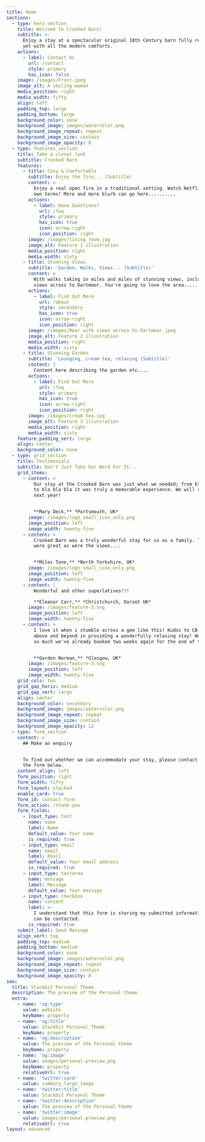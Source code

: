```yaml
---
title: Home
sections:
  - type: hero_section
    title: Welcome to Crooked Barn!
    subtitle: >-
      Enjoy a stay at a spectacular original 18th Century barn fully restored
      yet with all the modern comforts.
    actions:
      - label: Contact Us
        url: /contact
        style: primary
        has_icon: false
    image: /images/Front.jpeg
    image_alt: A smiling woman
    media_position: right
    media_width: fifty
    align: left
    padding_top: large
    padding_bottom: large
    background_color: none
    background_image: images/watercolor.png
    background_image_repeat: repeat
    background_image_size: contain
    background_image_opacity: 8
  - type: features_section
    title: Take a closer look
    subtitle: Crooked Barn
    features:
      - title: Cosy & Comfortable
        subtitle: Enjoy the fire... (Subtitle)
        content: >
          Enjoy a real open fire in a traditional setting. Watch Netflix on your
          own terms! More and more blurb can go here..........
        actions:
          - label: Have Questions?
            url: /faq
            style: primary
            has_icon: true
            icon: arrow-right
            icon_position: right
        image: /images/living room.jpg
        image_alt: Feature 1 illustration
        media_position: right
        media_width: sixty
      - title: Stunning Views
        subtitle: 'Garden, Walks, Views... (Subtitle)'
        content: >
          With walks taking in miles and miles of stunning views, including
          views across to Dartmoor. You're going to love the area......
        actions:
          - label: Find Out More
            url: /about
            style: secondary
            has_icon: true
            icon: arrow-right
            icon_position: right
        image: /images/Rear with views across to Dartmoor.jpeg
        image_alt: Feature 2 illustration
        media_position: right
        media_width: sixty
      - title: Stunning Garden
        subtitle: 'Lounging, cream tea, relaxing (Subtitle)'
        content: |
          Content here describing the garden etc....
        actions:
          - label: Find Out More
            url: /faq
            style: primary
            has_icon: true
            icon: arrow-right
            icon_position: right
        image: /images/cream tea.jpg
        image_alt: Feature 3 illustration
        media_position: right
        media_width: sixty
    feature_padding_vert: large
    align: center
    background_color: none
  - type: grid_section
    title: Testimonials
    subtitle: Don't Just Take Our Word For It...
    grid_items:
      - content: >
          Our stay at the Crooked Barn was just what we needed; from bla bla bla
          to bla bla bla it was truly a memorable experience. We will return
          next year!


          **Mary Deck,** *Portsmouth, UK*
        image: /images/logo_small_icon_only.png
        image_position: left
        image_width: twenty-five
      - content: >
          Crooked Barn was a truly wonderful stay for us as a family. The beds
          were great as were the views....


          **Miles Tone,** *North Yorkshire, UK*
        image: /images/logo_small_icon_only.png
        image_position: left
        image_width: twenty-five
      - content: |
          Wonderful and other superlatives!!!

          **Eleanor Carr,** *Christchurch, Dorset UK*
        image: /images/feature-3.svg
        image_position: left
        image_width: twenty-five
      - content: >
          I love it when i stumble across a gem like this! Kudos to CB for going
          above and beyond in providing a wonderfully relaxing stay! We loved it
          so much we've already booked two weeks again for the end of the year!


          **Gordon Norman,** *Glasgow, UK*
        image: /images/feature-3.svg
        image_position: left
        image_width: twenty-five
    grid_cols: two
    grid_gap_horiz: medium
    grid_gap_vert: large
    align: center
    background_color: secondary
    background_image: images/watercolor.png
    background_image_repeat: repeat
    background_image_size: contain
    background_image_opacity: 12
  - type: form_section
    content: >
      ## Make an enquiry


      To find out whether we can accommodate your stay, please contact me using
      the form below.
    content_align: left
    form_position: right
    form_width: fifty
    form_layout: stacked
    enable_card: true
    form_id: contact-form
    form_action: /thank-you
    form_fields:
      - input_type: text
        name: name
        label: Name
        default_value: Your name
        is_required: true
      - input_type: email
        name: email
        label: Email
        default_value: Your email address
        is_required: true
      - input_type: textarea
        name: message
        label: Message
        default_value: Your message
      - input_type: checkbox
        name: consent
        label: >-
          I understand that this form is storing my submitted information so I
          can be contacted.
        is_required: true
    submit_label: Send Message
    align_vert: top
    padding_top: medium
    padding_bottom: medium
    background_color: none
    background_image: images/watercolor.png
    background_image_repeat: repeat
    background_image_size: contain
    background_image_opacity: 8
seo:
  title: Stackbit Personal Theme
  description: The preview of the Personal theme
  extra:
    - name: 'og:type'
      value: website
      keyName: property
    - name: 'og:title'
      value: Stackbit Personal Theme
      keyName: property
    - name: 'og:description'
      value: The preview of the Personal theme
      keyName: property
    - name: 'og:image'
      value: images/personal-preview.png
      keyName: property
      relativeUrl: true
    - name: 'twitter:card'
      value: summary_large_image
    - name: 'twitter:title'
      value: Stackbit Personal Theme
    - name: 'twitter:description'
      value: The preview of the Personal theme
    - name: 'twitter:image'
      value: images/personal-preview.png
      relativeUrl: true
layout: advanced
---
```

